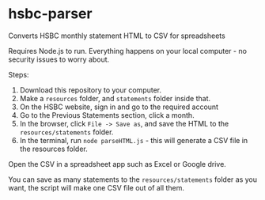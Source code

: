 hsbc-parser
===========

Converts HSBC monthly statement HTML to CSV for spreadsheets

Requires Node.js to run. Everything happens on your local computer - no security issues to worry about.

Steps:

1. Download this repository to your computer.
2. Make a `resources` folder, and `statements` folder inside that.
3. On the HSBC website, sign in and go to the required account
4. Go to the Previous Statements section, click a month.
5. In the browser, click `File -> Save as`, and save the HTML to the `resources/statements` folder.
6. In the terminal, run `node parseHTML.js` - this will generate a CSV file in the resources folder.

Open the CSV in a spreadsheet app such as Excel or Google drive.

You can save as many statements to the `resources/statements` folder as you want, the script will make one CSV file out of all them.
